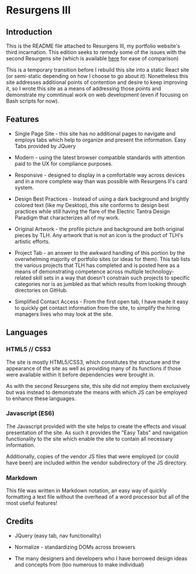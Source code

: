 # Resurgens III

## Introduction

This is the README file attached to Resurgens III, my portfolio website's third incarnation. This edition seeks to remedy some of the issues with the second Resurgens site (which is available [here](https://tlh-resurgens-v2.netlify.com/) for ease of comparison)

This is a temporary transition before I rebuild this site into a static React site (or semi-static depending on how I choose to go about it). Nonetheless this site addresses additional points of contention and desire to keep improving it, so I wrote this site as a means of addressing those points and demonstrate my comntinual work on web development (even if focusing on Bash scripts for now).

## Features

- Single Page Site - this site has no additional pages to navigate and employs tabs which help to organize and present the information. Easy Tabs provided by JQuery

- Modern - using the latest browser compatible standards with attention paid to the UX for compliance purposes.

- Responsive - designed to display in a comfortable way across devices and in a more complete way than was possible with Resurgens II's card system.


- Design Best Practices - Instead of using a dark background and brightly colored text (like my Desktop), this site conforms to design best practices while still having the flare of the Electric Tantra Design Paradigm that characterizes all of my work.

- Original Artwork - the profile picture and background are both original pieces by TLH. Any artwork that is not an icon is the product of TLH's artistic efforts.

- Project Tab - an answer to the awkward handling of this portion by the overwhelming majority of portfolio sites (or ideas for them). This tab lists the various projects that TLH has completed and is posted here as a means of demonstrating competence across multiple technology-related skill sets in a way that doesn't constrain such projects to specific categories nor is as jumbled as that which results from looking through directories on GitHub.

- Simplified Contact Access - From the first open tab, I have made it easy to quickly get contact information from the site, to simplify the hiring managers lives who may look at the site.

## Languages

### HTML5 // CSS3

The site is mostly HTML5/CSS3, which constitutes the structure and the appearance of the site as well as providing many of its functions if those were available within it before dependencies were brought in.

As with the second Resurgens site, this site did not employ them exclusively but was instead to demonstrate the means with which JS can be employed to enhance these languages.

### Javascript (ES6)

The Javascript provided with the site helps to create the effects and visual presentation of the site. As such it provides the "Easy Tabs" and navigation functionality to the site which enable the site to contain all necessary information.

Additionally, copies of the vendor JS files that were employed (or could have been) are included within the vendor subdirectory of the JS directory.

### Markdown

This file was written in Markdown notation, an easy way of quickly formatting a text file without the overhead of a word processor but all of the most useful features!

## Credits

- JQuery (easy tab, nav functionality)

- Normalize - standardizing DOMs across browsers

- The many designers and developers who I have borrowed design ideas and concepts from (too numerous to make individual)
